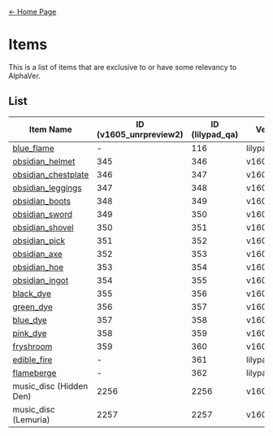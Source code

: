 [← Home Page](../README.md)  

# Items
This is a list of items that are exclusive to or have some relevancy to AlphaVer.

## List
| Item Name | ID (v1605_unrpreview2) | ID (lilypad_qa) | Version Added |
|-----------|-------------------|-----------------|---------------|
| [blue_flame](./blue_flame.md) | - | 116 | lilypad_qa |
| [obsidian_helmet](./obsidian_helmet.md) | 345 | 346 | v1605_unrpreview2 |
| [obsidian_chestplate](./obsidian_chestplate.md) | 346 | 347 | v1605_unrpreview2 |
| [obsidian_leggings](./obsidian_leggings.md) | 347 | 348 | v1605_unrpreview2 |
| [obsidian_boots](./obsidian_boots.md) | 348 | 349 | v1605_unrpreview2 |
| [obsidian_sword](./obsidian_sword.md) | 349 | 350 | v1605_unrpreview2 |
| [obsidian_shovel](./obsidian_shovel.md) | 350 | 351 | v1605_unrpreview2 |
| [obsidian_pick](./obsidian_pick.md) | 351 | 352 | v1605_unrpreview2 |
| [obsidian_axe](./obsidian_axe.md) | 352 | 353 | v1605_unrpreview2 |
| [obsidian_hoe](./obsidian_hoe.md) | 353 | 354 | v1605_unrpreview2 |
| [obsidian_ingot](./obsidian_ingot.md) | 354 | 355 | v1605_unrpreview2 |
| [black_dye](./black_dye.md) | 355 | 356 | v1605_unrpreview2 |
| [green_dye](./green_dye.md) | 356 | 357 | v1605_unrpreview2 |
| [blue_dye](./blue_dye.md) | 357 | 358 | v1605_unrpreview2 |
| [pink_dye](./pink_dye.md) | 358 | 359 | v1605_unrpreview2 |
| [fryshroom](./fryshroom.md) | 359 | 360 | v1605_unrpreview2 |
| [edible_fire](./edible_fire.md) | - | 361 | lilypad_qa |
| [flameberge](./flameberge.md) | - | 362 | lilypad_qa |
| music_disc (Hidden Den) | 2256 | 2256 | v1605_unrpreview2 |
| music_disc (Lemuria) | 2257 | 2257 | v1605_unrpreview2 |

